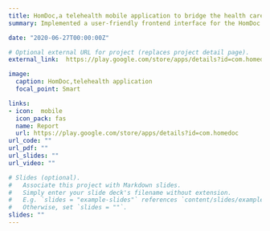 ```yaml
---
title: HomDoc,a telehealth mobile application to bridge the health care gap in Africa.
summary: Implemented a user-friendly frontend interface for the HomDoc patient mobile application. Incorporated into the app video, chat, and call functionalities that enable patients to communicate with medical doctors. Implemented a scheduling algorithm to assign patients to the earliest available doctors if they choose such a service. This product has helped to provide improved access to quality healthcare and allowing patients to have access to the services of doctors across the globe.

date: "2020-06-27T00:00:00Z"

# Optional external URL for project (replaces project detail page).
external_link:  https://play.google.com/store/apps/details?id=com.homedoc

image:
  caption: HomDoc,telehealth application
  focal_point: Smart

links:
- icon:  mobile
  icon_pack: fas
  name: Report
  url: https://play.google.com/store/apps/details?id=com.homedoc
url_code: ""
url_pdf: ""
url_slides: ""
url_video: ""

# Slides (optional).
#   Associate this project with Markdown slides.
#   Simply enter your slide deck's filename without extension.
#   E.g. `slides = "example-slides"` references `content/slides/example-slides.md`.
#   Otherwise, set `slides = ""`.
slides: ""
---
```

